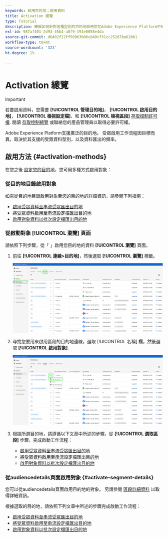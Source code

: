 ```yaml
---
keywords: 啟用目的地；啟用資料
title: Activation 總覽
type: Tutorial
description: 瞭解如何針對各種型別的目的地啟用您在Adobe Experience Platform中的對象。
exl-id: 987af401-2d93-45b4-a8f9-191e6058e4da
source-git-commit: d6402f22ff50963b06c849cf31cc25267ba62bb1
workflow-type: tm+mt
source-wordcount: '323'
ht-degree: 1%

---
```


# Activation 總覽

>[!IMPORTANT]
> 
>若要啟用資料，您需要 **[!UICONTROL 管理目的地]**， **[!UICONTROL 啟用目的地]**， **[!UICONTROL 檢視設定檔]**、和 **[!UICONTROL 檢視區段]** [存取控制許可權](/help/access-control/home.md#permissions). 閱讀 [存取控制總覽](/help/access-control/ui/overview.md) 或聯絡您的產品管理員以取得必要許可權。

Adobe Experience Platform支援廣泛的目的地。 受眾啟用工作流程因目標而異，取決於其支援的受眾資料型別，以及資料匯出的頻率。

## 啟用方法 {#activation-methods}

在您之後 [設定您的目的地](connect-destination.md)，您可用多種方式啟用對象：

### 從目的地目錄啟用對象

如需從目的地目錄啟用對象至您的目的地的詳細資訊，請參閱下列指南：

* [啟用受眾資料至串流受眾匯出目的地](activate-segment-streaming-destinations.md)
* [將受眾資料啟用至串流設定檔匯出目的地](activate-streaming-profile-destinations.md)
* [啟用對象資料以批次設定檔匯出目的地](activate-batch-profile-destinations.md)

### 從啟動對象 [!UICONTROL 瀏覽] 頁面

請依照下列步驟，從「 」啟用您目的地的資料 **[!UICONTROL 瀏覽]** 頁面。

1. 前往 **[!UICONTROL 連線>目的地]**，然後選取 **[!UICONTROL 瀏覽]** 標籤。

   ![瀏覽標籤](../assets/ui/activation-overview/browse-tab.png)

1. 尋找您要用來啟用區段的目的地連線，選取 [!UICONTROL 名稱] 欄，然後選取 **[!UICONTROL 啟用對象]**.

   ![啟用受眾按鈕](../assets/ui/activation-overview/activate-segments.png)

1. 根據所選目的地，請遵循以下文章中所述的步驟，從 **[!UICONTROL 選取區段]** 步驟，完成啟動工作流程：

   * [啟用受眾資料至串流受眾匯出目的地](activate-segment-streaming-destinations.md)
   * [將受眾資料啟用至串流設定檔匯出目的地](activate-streaming-profile-destinations.md)
   * [啟用對象資料以批次設定檔匯出目的地](activate-batch-profile-destinations.md)

### 從audiencedetails頁面啟用對象 {#activate-segment-details}

您可以從audiencedetails頁面啟用目的地的對象。 另請參閱 [區段詳細資料](../../segmentation/ui/overview.md#segment-details) 以取得詳細資訊。

根據選取的目的地，請依照下列文章中所述的步驟完成啟動工作流程：

* [啟用受眾資料至串流受眾匯出目的地](activate-segment-streaming-destinations.md)
* [將受眾資料啟用至串流設定檔匯出目的地](activate-streaming-profile-destinations.md)
* [啟用對象資料以批次設定檔匯出目的地](activate-batch-profile-destinations.md)

